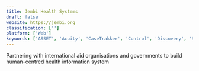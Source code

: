 ```yaml
---
title: Jembi Health Systems
draft: false 
website: https://jembi.org
classification: ['']
platform: ['Web']
keywords: ['ASSET', 'Acuity', 'CaseTrakker', 'Control', 'Discovery', 'SSI', 'StrataJazz']
---
```

Partnering with international aid organisations and governments to build human-centred health information system